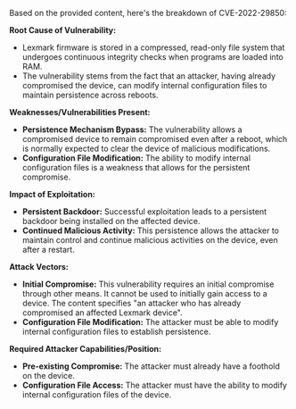 Based on the provided content, here's the breakdown of CVE-2022-29850:

**Root Cause of Vulnerability:**

- Lexmark firmware is stored in a compressed, read-only file system that undergoes continuous integrity checks when programs are loaded into RAM.
- The vulnerability stems from the fact that an attacker, having already compromised the device, can modify internal configuration files to maintain persistence across reboots.

**Weaknesses/Vulnerabilities Present:**

- **Persistence Mechanism Bypass:** The vulnerability allows a compromised device to remain compromised even after a reboot, which is normally expected to clear the device of malicious modifications.
- **Configuration File Modification:** The ability to modify internal configuration files is a weakness that allows for the persistent compromise.

**Impact of Exploitation:**

- **Persistent Backdoor:** Successful exploitation leads to a persistent backdoor being installed on the affected device.
- **Continued Malicious Activity:** This persistence allows the attacker to maintain control and continue malicious activities on the device, even after a restart.

**Attack Vectors:**

- **Initial Compromise:** This vulnerability requires an initial compromise through other means. It cannot be used to initially gain access to a device. The content specifies "an attacker who has already compromised an affected Lexmark device".
- **Configuration File Modification:** The attacker must be able to modify internal configuration files to establish persistence.

**Required Attacker Capabilities/Position:**

- **Pre-existing Compromise:** The attacker must already have a foothold on the device.
- **Configuration File Access:** The attacker must have the ability to modify internal configuration files of the device.